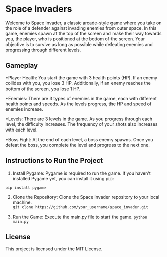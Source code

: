 # Space Invaders
Welcome to Space Invader, a classic arcade-style game where you take on the role of a defender against invading enemies from outer space. In this game, enemies spawn at the top of the screen and make their way towards you, the player, who is positioned at the bottom of the screen. Your objective is to survive as long as possible while defeating enemies and progressing through different levels.

## Gameplay

*Player Health: You start the game with 3 health points (HP). If an enemy collides with you, you lose 3 HP. Additionally, if an enemy reaches the bottom of the screen, you lose 1 HP.  

*Enemies: There are 3 types of enemies in the game, each with different health points and speeds. As the levels progress, the HP and speed of enemies increase.  

*Levels: There are 3 levels in the game. As you progress through each level, the difficulty increases. The frequency of your shots also increases with each level.  

*Boss Fight: At the end of each level, a boss enemy spawns. Once you defeat the boss, you complete the level and progress to the next one.  

## Instructions to Run the Project

1. Install Pygame: Pygame is required to run the game. If you haven't installed Pygame yet, you can install it using pip:  

```pip install pygame```  

2. Clone the Repository: Clone the Space Invader repository to your local machine.  
```git clone https://github.com/your_username/space_invader.git```  
 
3. Run the Game: Execute the main.py file to start the game.
```python main.py ```

## License

This project is licensed under the MIT License.  
